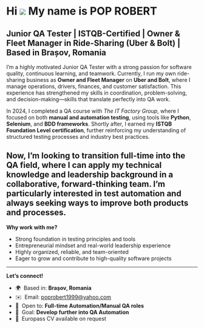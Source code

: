 Hi ![](https://user-images.githubusercontent.com/18350557/176309783-0785949b-9127-417c-8b55-ab5a4333674e.gif) My name is POP ROBERT  
==================================================================================================================

Junior QA Tester | ISTQB-Certified | Owner & Fleet Manager in Ride-Sharing (Uber & Bolt) | Based in Brașov, Romania  
----------------------------------------------------------------------------------------------------------------------

I’m a highly motivated Junior QA Tester with a strong passion for software quality, continuous learning, and teamwork. Currently, I run my own ride-sharing business as **Owner and Fleet Manager** on **Uber and Bolt**, where I manage operations, drivers, finances, and customer satisfaction. This experience has strengthened my skills in coordination, problem-solving, and decision-making—skills that translate perfectly into QA work.

In 2024, I completed a QA course with *The IT Factory Group*, where I focused on both **manual and automation testing**, using tools like **Python**, **Selenium**, and **BDD frameworks**. Shortly after, I earned my **ISTQB Foundation Level certification**, further reinforcing my understanding of structured testing processes and industry best practices.

Now, I’m looking to transition full-time into the **QA field**, where I can apply my technical knowledge and leadership background in a collaborative, forward-thinking team. I’m particularly interested in test automation and always seeking ways to improve both products and processes.
---
**Why work with me?**  
- Strong foundation in testing principles and tools  
- Entrepreneurial mindset and real-world leadership experience  
- Highly organized, reliable, and team-oriented  
- Eager to grow and contribute to high-quality software projects  
---
**Let’s connect!**  
* 🌍  Based in: **Brașov, Romania**  
* ✉️  Email: [poprobert1999@yahoo.com](mailto:poprobert1999@yahoo.com)  
* 🧪  Open to: **Full-time Automation/Manual QA roles**  
* 🚀  Goal: **Develop further into QA Automation**  
* 📄  Europass CV available on request
